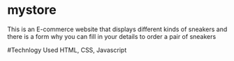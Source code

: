 # mystore
This is an E-commerce website that displays different kinds of sneakers and there is a form why you can fill in your details to order a pair of sneakers

#Technlogy Used
HTML, CSS, Javascript
